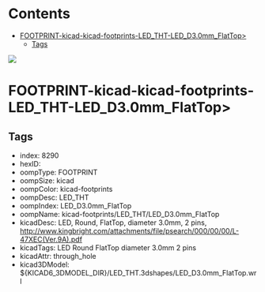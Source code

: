 



Contents
========

* [FOOTPRINT-kicad-kicad-footprints-LED_THT-LED_D3.0mm_FlatTop>](#footprint-kicad-kicad-footprints-led_tht-led_d30mm_flattop)
	* [Tags](#tags)
  
![][im]
# FOOTPRINT-kicad-kicad-footprints-LED_THT-LED_D3.0mm_FlatTop>

## Tags

- index: 8290
- hexID: 
- oompType: FOOTPRINT
- oompSize: kicad
- oompColor: kicad-footprints
- oompDesc: LED_THT
- oompIndex: LED_D3.0mm_FlatTop
- oompName: kicad-footprints/LED_THT/LED_D3.0mm_FlatTop
- kicadDesc: LED, Round, FlatTop, diameter 3.0mm, 2 pins, http://www.kingbright.com/attachments/file/psearch/000/00/00/L-47XEC(Ver.9A).pdf
- kicadTags: LED Round FlatTop diameter 3.0mm 2 pins
- kicadAttr: through_hole
- kicad3DModel: ${KICAD6_3DMODEL_DIR}/LED_THT.3dshapes/LED_D3.0mm_FlatTop.wrl



[im]: image.png
